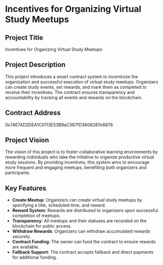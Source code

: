 # Incentives for Organizing Virtual Study Meetups

## Project Title
Incentives for Organizing Virtual Study Meetups

## Project Description
This project introduces a smart contract system to incentivize the organization and successful execution of virtual study meetups. Organizers can create study events, set rewards, and mark them as completed to receive their incentives. The contract ensures transparency and accountability by tracking all events and rewards on the blockchain.

## Contract Address
0x74E74D2DEA1C0113E53B9aC567fD3608287e8876

## Project Vision
The vision of this project is to foster collaborative learning environments by rewarding individuals who take the initiative to organize productive virtual study sessions. By providing incentives, this system aims to encourage more frequent and engaging meetups, benefiting both organizers and participants.

## Key Features
- **Create Meetup**: Organizers can create virtual study meetups by specifying a title, scheduled time, and reward.
- **Reward System**: Rewards are distributed to organizers upon successful completion of meetups.
- **Transparency**: All meetups and their statuses are recorded on the blockchain for public access.
- **Withdraw Rewards**: Organizers can withdraw accumulated rewards securely.
- **Contract Funding**: The owner can fund the contract to ensure rewards are available.
- **Fallback Support**: The contract accepts fallback and direct payments for additional funding.


